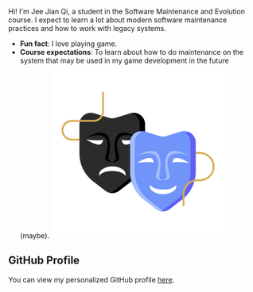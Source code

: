 Hi! I'm Jee Jian Qi, a student in the Software Maintenance
and Evolution course.
I expect to learn a lot about modern software maintenance
practices and how to work with legacy systems.
- **Fun fact**: I love playing game.
- **Course expectations**: To learn about how to do maintenance on the system that may be used in my game development in the future (maybe).
![My Image](image.jpg) 
## GitHub Profile
You can view my personalized GitHub profile
[here](https://github.com/jianqi02).
